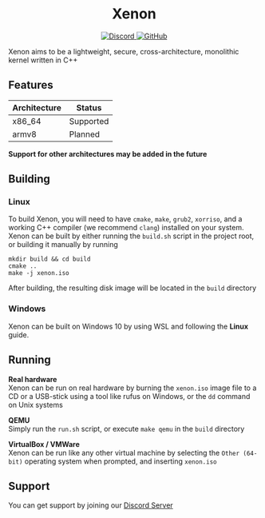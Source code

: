 <h1 align="center">Xenon</h1>

<p align="center">
	<a href="https://discord.gg/t4C349U">
		<img alt="Discord" src="https://img.shields.io/discord/678966940743761990?color=7289da&style=flat-square">
	</a>
	<a href="https://www.gnu.org/licenses/gpl-3.0.en.html">
		<img alt="GitHub" src="https://img.shields.io/github/license/elementalOS/xenon?style=flat-square">
	</a>
</p>

Xenon aims to be a lightweight, secure, cross-architecture, monolithic kernel written in C++

## Features
| Architecture |  Status   |
|--------------|-----------|
| x86_64       | Supported |
| armv8        | Planned   |

**Support for other architectures may be added in the future**

## Building
### Linux
To build Xenon, you will need to have `cmake`, `make`, `grub2`, `xorriso`, and a working C++ compiler (we recommend `clang`) installed on your system.<br>
Xenon can be built by either running the `build.sh` script in the project root, or building it manually by running
```
mkdir build && cd build
cmake ..
make -j xenon.iso
```
After building, the resulting disk image will be located in the `build` directory

### Windows
Xenon can be built on Windows 10 by using WSL and following the <b>Linux</b> guide.

## Running
**Real hardware**<br>
Xenon can be run on real hardware by burning the `xenon.iso` image file to a CD or a USB-stick using a tool like rufus on Windows, or the `dd` command on Unix systems

**QEMU**<br>
Simply run the `run.sh` script, or execute `make qemu` in the `build` directory

**VirtualBox / VMWare**<br>
Xenon can be run like any other virtual machine by selecting the `Other (64-bit)` operating system when prompted, and inserting `xenon.iso`

## Support
You can get support by joining our [Discord Server](https://discord.gg/t4C349U)
